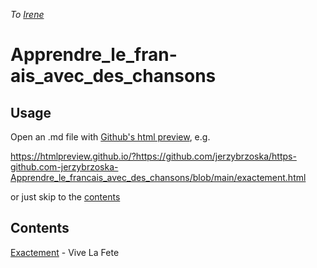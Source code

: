 *To [Irene][2]*

# Apprendre_le_fran-ais_avec_des_chansons

## Usage

Open an .md file with [Github's html preview][1], e.g.

<https://htmlpreview.github.io/?https://github.com/jerzybrzoska/https-github.com-jerzybrzoska-Apprendre_le_francais_avec_des_chansons/blob/main/exactement.html>

or just skip to the [contents](#co)

## Contents<a id=co></a>

[Exactement][4] - Vive La Fete



[1]: https://htmlpreview.github.io/?
[2]: https://supervioletas.com/sobremi/
[4]: https://htmlpreview.github.io/?https://github.com/jerzybrzoska/https-github.com-jerzybrzoska-Apprendre_le_francais_avec_des_chansons/blob/main/exactement.html
